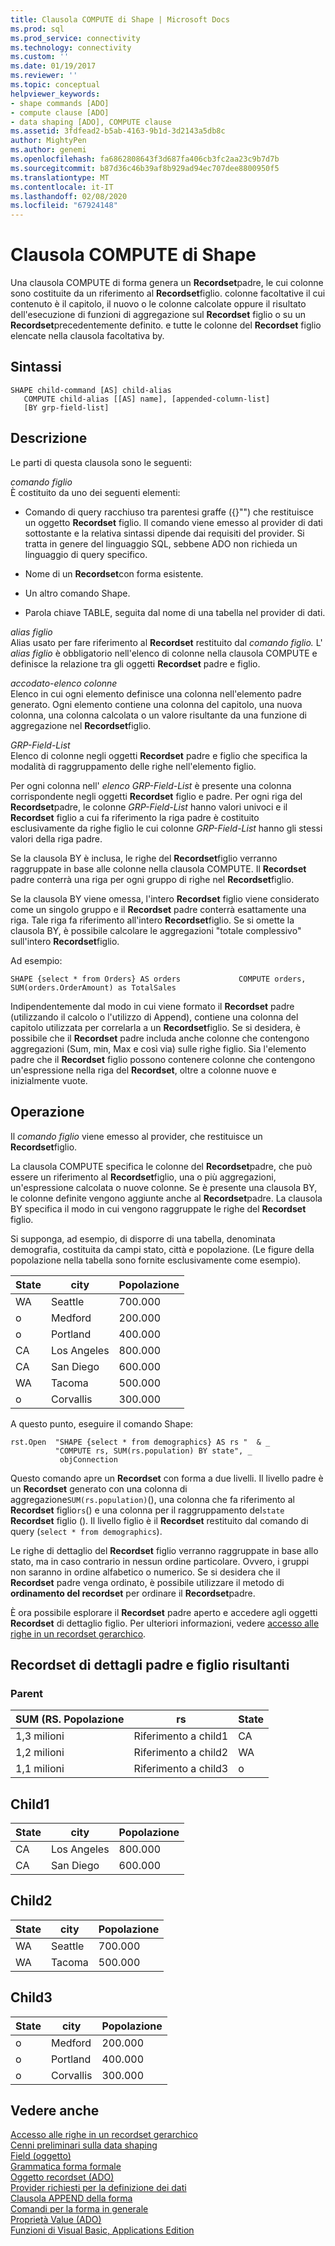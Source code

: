 ```yaml
---
title: Clausola COMPUTE di Shape | Microsoft Docs
ms.prod: sql
ms.prod_service: connectivity
ms.technology: connectivity
ms.custom: ''
ms.date: 01/19/2017
ms.reviewer: ''
ms.topic: conceptual
helpviewer_keywords:
- shape commands [ADO]
- compute clause [ADO]
- data shaping [ADO], COMPUTE clause
ms.assetid: 3fdfead2-b5ab-4163-9b1d-3d2143a5db8c
author: MightyPen
ms.author: genemi
ms.openlocfilehash: fa6862808643f3d687fa406cb3fc2aa23c9b7d7b
ms.sourcegitcommit: b87d36c46b39af8b929ad94ec707dee8800950f5
ms.translationtype: MT
ms.contentlocale: it-IT
ms.lasthandoff: 02/08/2020
ms.locfileid: "67924148"
---
```

# <a name="shape-compute-clause"></a>Clausola COMPUTE di Shape
Una clausola COMPUTE di forma genera un **Recordset**padre, le cui colonne sono costituite da un riferimento al **Recordset**figlio. colonne facoltative il cui contenuto è il capitolo, il nuovo o le colonne calcolate oppure il risultato dell'esecuzione di funzioni di aggregazione sul **Recordset** figlio o su un **Recordset**precedentemente definito. e tutte le colonne del **Recordset** figlio elencate nella clausola facoltativa by.  
  
## <a name="syntax"></a>Sintassi  
  
```  
SHAPE child-command [AS] child-alias  
   COMPUTE child-alias [[AS] name], [appended-column-list]  
   [BY grp-field-list]  
```  
  
## <a name="description"></a>Descrizione  
 Le parti di questa clausola sono le seguenti:  
  
 *comando figlio*  
 È costituito da uno dei seguenti elementi:  
  
-   Comando di query racchiuso tra parentesi graffe ({}"") che restituisce un oggetto **Recordset** figlio. Il comando viene emesso al provider di dati sottostante e la relativa sintassi dipende dai requisiti del provider. Si tratta in genere del linguaggio SQL, sebbene ADO non richieda un linguaggio di query specifico.  
  
-   Nome di un **Recordset**con forma esistente.  
  
-   Un altro comando Shape.  
  
-   Parola chiave TABLE, seguita dal nome di una tabella nel provider di dati.  
  
 *alias figlio*  
 Alias usato per fare riferimento al **Recordset** restituito dal *comando figlio.* L' *alias figlio* è obbligatorio nell'elenco di colonne nella clausola COMPUTE e definisce la relazione tra gli oggetti **Recordset** padre e figlio.  
  
 *accodato-elenco colonne*  
 Elenco in cui ogni elemento definisce una colonna nell'elemento padre generato. Ogni elemento contiene una colonna del capitolo, una nuova colonna, una colonna calcolata o un valore risultante da una funzione di aggregazione nel **Recordset**figlio.  
  
 *GRP-Field-List*  
 Elenco di colonne negli oggetti **Recordset** padre e figlio che specifica la modalità di raggruppamento delle righe nell'elemento figlio.  
  
 Per ogni colonna nell' *elenco GRP-Field-List* è presente una colonna corrispondente negli oggetti **Recordset** figlio e padre. Per ogni riga del **Recordset**padre, le colonne *GRP-Field-List* hanno valori univoci e il **Recordset** figlio a cui fa riferimento la riga padre è costituito esclusivamente da righe figlio le cui colonne *GRP-Field-List* hanno gli stessi valori della riga padre.  
  
 Se la clausola BY è inclusa, le righe del **Recordset**figlio verranno raggruppate in base alle colonne nella clausola COMPUTE. Il **Recordset** padre conterrà una riga per ogni gruppo di righe nel **Recordset**figlio.  
  
 Se la clausola BY viene omessa, l'intero **Recordset** figlio viene considerato come un singolo gruppo e il **Recordset** padre conterrà esattamente una riga. Tale riga fa riferimento all'intero **Recordset**figlio. Se si omette la clausola BY, è possibile calcolare le aggregazioni "totale complessivo" sull'intero **Recordset**figlio.  
  
 Ad esempio:  
  
```  
SHAPE {select * from Orders} AS orders             COMPUTE orders, SUM(orders.OrderAmount) as TotalSales         
```  
  
 Indipendentemente dal modo in cui viene formato il **Recordset** padre (utilizzando il calcolo o l'utilizzo di Append), contiene una colonna del capitolo utilizzata per correlarla a un **Recordset**figlio. Se si desidera, è possibile che il **Recordset** padre includa anche colonne che contengono aggregazioni (Sum, min, Max e così via) sulle righe figlio. Sia l'elemento padre che il **Recordset** figlio possono contenere colonne che contengono un'espressione nella riga del **Recordset**, oltre a colonne nuove e inizialmente vuote.  
  
## <a name="operation"></a>Operazione  
 Il *comando figlio* viene emesso al provider, che restituisce un **Recordset**figlio.  
  
 La clausola COMPUTE specifica le colonne del **Recordset**padre, che può essere un riferimento al **Recordset**figlio, una o più aggregazioni, un'espressione calcolata o nuove colonne. Se è presente una clausola BY, le colonne definite vengono aggiunte anche al **Recordset**padre. La clausola BY specifica il modo in cui vengono raggruppate le righe del **Recordset** figlio.  
  
 Si supponga, ad esempio, di disporre di una tabella, denominata demografia, costituita da campi stato, città e popolazione. (Le figure della popolazione nella tabella sono fornite esclusivamente come esempio).  
  
|State|city|Popolazione|  
|-----------|----------|----------------|  
|WA|Seattle|700.000|  
|o|Medford|200.000|  
|o|Portland|400.000|  
|CA|Los Angeles|800.000|  
|CA|San Diego|600.000|  
|WA|Tacoma|500.000|  
|o|Corvallis|300.000|  
  
 A questo punto, eseguire il comando Shape:  
  
```  
rst.Open  "SHAPE {select * from demographics} AS rs "  & _  
          "COMPUTE rs, SUM(rs.population) BY state", _  
           objConnection  
```  
  
 Questo comando apre un **Recordset** con forma a due livelli. Il livello padre è un **Recordset** generato con una colonna di aggregazione`SUM(rs.population)`(), una colonna che fa riferimento al **Recordset** figlio`rs`() e una colonna per il raggruppamento del`state` **Recordset** figlio (). Il livello figlio è il **Recordset** restituito dal comando di query (`select * from demographics`).  
  
 Le righe di dettaglio del **Recordset** figlio verranno raggruppate in base allo stato, ma in caso contrario in nessun ordine particolare. Ovvero, i gruppi non saranno in ordine alfabetico o numerico. Se si desidera che il **Recordset** padre venga ordinato, è possibile utilizzare il metodo di **ordinamento del recordset** per ordinare il **Recordset**padre.  
  
 È ora possibile esplorare il **Recordset** padre aperto e accedere agli oggetti **Recordset** di dettaglio figlio. Per ulteriori informazioni, vedere [accesso alle righe in un recordset gerarchico](../../../ado/guide/data/accessing-rows-in-a-hierarchical-recordset.md).  
  
## <a name="resultant-parent-and-child-detail-recordsets"></a>Recordset di dettagli padre e figlio risultanti  
  
### <a name="parent"></a>Parent  
  
|SUM (RS. Popolazione|rs|State|  
|---------------------------|--------|-----------|  
|1,3 milioni|Riferimento a child1|CA|  
|1,2 milioni|Riferimento a child2|WA|  
|1,1 milioni|Riferimento a child3|o|  
  
## <a name="child1"></a>Child1  
  
|State|city|Popolazione|  
|-----------|----------|----------------|  
|CA|Los Angeles|800.000|  
|CA|San Diego|600.000|  
  
## <a name="child2"></a>Child2  
  
|State|city|Popolazione|  
|-----------|----------|----------------|  
|WA|Seattle|700.000|  
|WA|Tacoma|500.000|  
  
## <a name="child3"></a>Child3  
  
|State|city|Popolazione|  
|-----------|----------|----------------|  
|o|Medford|200.000|  
|o|Portland|400.000|  
|o|Corvallis|300.000|  
  
## <a name="see-also"></a>Vedere anche  
 [Accesso alle righe in un recordset gerarchico](../../../ado/guide/data/accessing-rows-in-a-hierarchical-recordset.md)   
 [Cenni preliminari sulla data shaping](../../../ado/guide/data/data-shaping-overview.md)   
 [Field (oggetto)](../../../ado/reference/ado-api/field-object.md)   
 [Grammatica forma formale](../../../ado/guide/data/formal-shape-grammar.md)   
 [Oggetto recordset (ADO)](../../../ado/reference/ado-api/recordset-object-ado.md)   
 [Provider richiesti per la definizione dei dati](../../../ado/guide/data/required-providers-for-data-shaping.md)   
 [Clausola APPEND della forma](../../../ado/guide/data/shape-append-clause.md)   
 [Comandi per la forma in generale](../../../ado/guide/data/shape-commands-in-general.md)   
 [Proprietà Value (ADO)](../../../ado/reference/ado-api/value-property-ado.md)   
 [Funzioni di Visual Basic, Applications Edition](../../../ado/guide/data/visual-basic-for-applications-functions.md)
